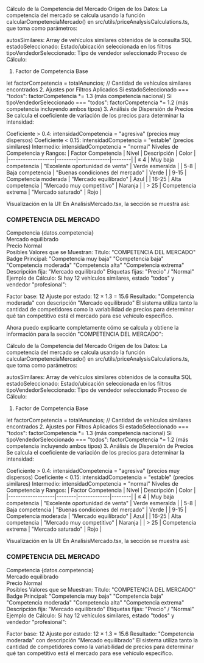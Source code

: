 Cálculo de la Competencia del Mercado
Origen de los Datos:
La competencia del mercado se calcula usando la función calcularCompetenciaMercado() en src/utils/priceAnalysisCalculations.ts, que toma como parámetros:

autosSimilares: Array de vehículos similares obtenidos de la consulta SQL
estadoSeleccionado: Estado/ubicación seleccionada en los filtros
tipoVendedorSeleccionado: Tipo de vendedor seleccionado
Proceso de Cálculo:
1. Factor de Competencia Base

let factorCompetencia = totalAnuncios; // Cantidad de vehículos similares encontrados
2. Ajustes por Filtros Aplicados
Si estadoSeleccionado === "todos": factorCompetencia *= 1.3 (más competencia nacional)
Si tipoVendedorSeleccionado === "todos": factorCompetencia *= 1.2 (más competencia incluyendo ambos tipos)
3. Análisis de Dispersión de Precios
Se calcula el coeficiente de variación de los precios para determinar la intensidad:

Coeficiente > 0.4: intensidadCompetencia = "agresiva" (precios muy dispersos)
Coeficiente < 0.15: intensidadCompetencia = "estable" (precios similares)
Intermedio: intensidadCompetencia = "normal"
Niveles de Competencia y Rangos:
| Factor Competencia | Nivel | Descripción | Color | |-------------------|--------|-------------|--------| | ≤ 4 | Muy baja competencia | "Excelente oportunidad de venta" | Verde esmeralda | | 5-8 | Baja competencia | "Buenas condiciones del mercado" | Verde | | 9-15 | Competencia moderada | "Mercado equilibrado" | Azul | | 16-25 | Alta competencia | "Mercado muy competitivo" | Naranja | | > 25 | Competencia extrema | "Mercado saturado" | Rojo |

Visualización en la UI:
En AnalisisMercado.tsx, la sección se muestra así:


<div className="flex items-center gap-2 mb-2">
  <Target className="h-4 w-4 text-blue-600" />
  <h3 className="font-medium text-sm text-muted-foreground">COMPETENCIA DEL MERCADO</h3>
</div>
<Badge className={getCompetenciaColor()}>
  Competencia {datos.competencia}
</Badge>
<div className="flex justify-between text-xs text-muted-foreground mt-2">
  <span>Mercado equilibrado</span>
</div>
<div className="flex justify-between text-xs text-muted-foreground">
  <span>Precio</span>
  <span>Normal</span>
</div>
Posibles Valores que se Muestran:
Título: "COMPETENCIA DEL MERCADO"
Badge Principal:
"Competencia muy baja"
"Competencia baja"
"Competencia moderada"
"Competencia alta"
"Competencia extrema"
Descripción fija: "Mercado equilibrado"
Etiquetas fijas: "Precio" / "Normal"
Ejemplo de Cálculo:
Si hay 12 vehículos similares, estado "todos" y vendedor "profesional":

Factor base: 12
Ajuste por estado: 12 × 1.3 = 15.6
Resultado: "Competencia moderada" con descripción "Mercado equilibrado"
El sistema utiliza tanto la cantidad de competidores como la variabilidad de precios para determinar qué tan competitivo está el mercado para ese vehículo específico.

Ahora puedo explicarte completamente cómo se calcula y obtiene la información para la sección "COMPETENCIA DEL MERCADO":

Cálculo de la Competencia del Mercado
Origen de los Datos:
La competencia del mercado se calcula usando la función calcularCompetenciaMercado() en src/utils/priceAnalysisCalculations.ts, que toma como parámetros:

autosSimilares: Array de vehículos similares obtenidos de la consulta SQL
estadoSeleccionado: Estado/ubicación seleccionada en los filtros
tipoVendedorSeleccionado: Tipo de vendedor seleccionado
Proceso de Cálculo:
1. Factor de Competencia Base

let factorCompetencia = totalAnuncios; // Cantidad de vehículos similares encontrados
2. Ajustes por Filtros Aplicados
Si estadoSeleccionado === "todos": factorCompetencia *= 1.3 (más competencia nacional)
Si tipoVendedorSeleccionado === "todos": factorCompetencia *= 1.2 (más competencia incluyendo ambos tipos)
3. Análisis de Dispersión de Precios
Se calcula el coeficiente de variación de los precios para determinar la intensidad:

Coeficiente > 0.4: intensidadCompetencia = "agresiva" (precios muy dispersos)
Coeficiente < 0.15: intensidadCompetencia = "estable" (precios similares)
Intermedio: intensidadCompetencia = "normal"
Niveles de Competencia y Rangos:
| Factor Competencia | Nivel | Descripción | Color | |-------------------|--------|-------------|--------| | ≤ 4 | Muy baja competencia | "Excelente oportunidad de venta" | Verde esmeralda | | 5-8 | Baja competencia | "Buenas condiciones del mercado" | Verde | | 9-15 | Competencia moderada | "Mercado equilibrado" | Azul | | 16-25 | Alta competencia | "Mercado muy competitivo" | Naranja | | > 25 | Competencia extrema | "Mercado saturado" | Rojo |

Visualización en la UI:
En AnalisisMercado.tsx, la sección se muestra así:


<div className="flex items-center gap-2 mb-2">
  <Target className="h-4 w-4 text-blue-600" />
  <h3 className="font-medium text-sm text-muted-foreground">COMPETENCIA DEL MERCADO</h3>
</div>
<Badge className={getCompetenciaColor()}>
  Competencia {datos.competencia}
</Badge>
<div className="flex justify-between text-xs text-muted-foreground mt-2">
  <span>Mercado equilibrado</span>
</div>
<div className="flex justify-between text-xs text-muted-foreground">
  <span>Precio</span>
  <span>Normal</span>
</div>
Posibles Valores que se Muestran:
Título: "COMPETENCIA DEL MERCADO"
Badge Principal:
"Competencia muy baja"
"Competencia baja"
"Competencia moderada"
"Competencia alta"
"Competencia extrema"
Descripción fija: "Mercado equilibrado"
Etiquetas fijas: "Precio" / "Normal"
Ejemplo de Cálculo:
Si hay 12 vehículos similares, estado "todos" y vendedor "profesional":

Factor base: 12
Ajuste por estado: 12 × 1.3 = 15.6
Resultado: "Competencia moderada" con descripción "Mercado equilibrado"
El sistema utiliza tanto la cantidad de competidores como la variabilidad de precios para determinar qué tan competitivo está el mercado para ese vehículo específico.




